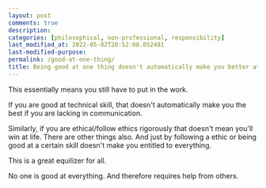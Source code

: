 ```yaml
---
layout: post
comments: true
description:
categories: [philosophical, non-professional, responsibility]
last_modified_at: 2022-05-02T20:52:08.052481
last-modified-purpose:
permalink: /good-at-one-thing/
title: Being good at one thing doesn't automatically make you better at another
---
```


This essentially means you still have to put in the work.

If you are good at technical skill, that doesn't automatically make you the best if you are lacking in communication.

Similarly, if you are ethical/follow ethics rigorously that doesn't mean you'll win at life. There are other things also. And just by following a ethic or being good at a certain skill doesn't make you entitled to everything.

This is a great equilizer for all. 

No one is good at everything. And therefore requires help from others.